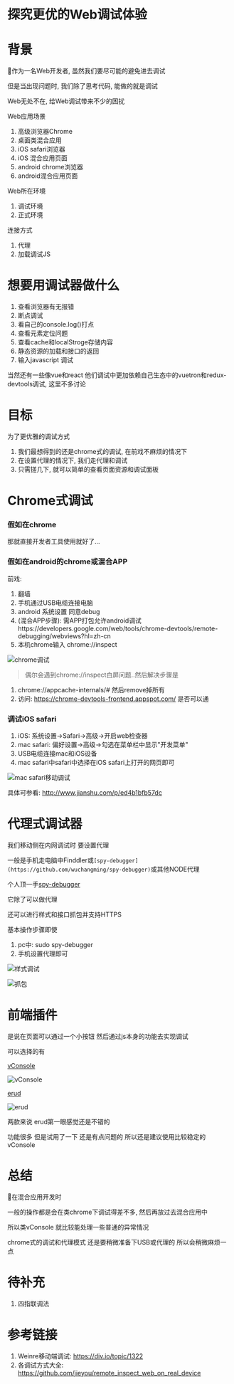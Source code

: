 # 探究更优的Web调试体验

# 背景

作为一名Web开发者, 虽然我们要尽可能的避免进去调试

但是当出现问题时, 我们除了思考代码, 能做的就是调试

Web无处不在, 给Web调试带来不少的困扰

Web应用场景

1. 高级浏览器Chrome
3. 桌面类混合应用
4. iOS safari浏览器
5. iOS 混合应用页面
6. android chrome浏览器
7. android混合应用页面

Web所在环境

1. 调试环境
2. 正式环境 

连接方式

1. 代理
2. 加载调试JS

# 想要用调试器做什么

1. 查看浏览器有无报错
2. 断点调试
3. 看自己的console.log()打点
4. 查看元素定位问题
5. 查看cache和localStroge存储内容
6. 静态资源的加载和接口的返回
7. 输入javascript 调试

当然还有一些像vue和react 他们调试中更加依赖自己生态中的vuetron和redux-devtools调试, 这里不多讨论

# 目标

为了更优雅的调试方式

1. 我们最想得到的还是chrome式的调试, 在前戏不麻烦的情况下
2. 在设置代理的情况下, 我们走代理和调试
3. 只需搓几下, 就可以简单的查看页面资源和调试面板

# Chrome式调试

### 假如在chrome

那就直接开发者工具使用就好了...

### 假如在android的chrome或混合APP

前戏:

1. 翻墙
2. 手机通过USB电缆连接电脑
3. android 系统设置 同意debug
4. (混合APP步骤): 需APP打包允许android调试https://developers.google.com/web/tools/chrome-devtools/remote-debugging/webviews?hl=zh-cn
5. 本机chrome输入 chrome://inspect

![chrome调试](/assets/1493428622.jpg)

> 偶尔会遇到chrome://inspect白屏问题..然后解决步骤是

1. chrome://appcache-internals/# 然后remove掉所有
2. 访问: https://chrome-devtools-frontend.appspot.com/ 是否可以通

### 调试iOS safari

1. iOS: 系统设置->Safari->高级->开启web检查器
2. mac safari: 偏好设置->高级->勾选在菜单栏中显示"开发菜单"
3. USB电缆连接mac和iOS设备
4. mac safari中safari中选择在iOS safari上打开的网页即可

![mac safari移动调试](/assets/2363263-9b5f0e4ce311e25b.png)

具体可参看: <http://www.jianshu.com/p/ed4b1bfb57dc>

# 代理式调试器

我们移动侧在内网调试时 要设置代理 

一般是手机走电脑中Finddler或`[spy-debugger](https://github.com/wuchangming/spy-debugger)`或其他NODE代理

个人顶一手[spy-debugger](https://github.com/wuchangming/spy-debugger)

它除了可以做代理

还可以进行样式和接口抓包并支持HTTPS

基本操作步骤即使

1. pc中: sudo spy-debugger
2. 手机设置代理即可

![样式调试](/assets/demo.png)

![抓包](/assets/AnyProxy.png)

# 前端插件

是说在页面可以通过一个小按钮 然后通过js本身的功能去实现调试

可以选择的有

[vConsole](https://github.com/Tencent/vConsole)

![vConsole](/assets/QQ20171210-161055.png)

[erud](https://github.com/liriliri/erud)

![erud](/assets/QQ20171210-161216.png)

两款来说 erud第一眼感觉还是不错的

功能很多 但是试用了一下 还是有点问题的 所以还是建议使用比较稳定的vConsole

# 总结

在混合应用开发时

一般的操作都是会在类chrome下调试得差不多, 然后再放过去混合应用中

所以类vConsole 就比较能处理一些普通的异常情况

chrome式的调试和代理模式 还是要稍微准备下USB或代理的 所以会稍微麻烦一点

# 待补充

1. 四指联调法

# 参考链接

1. Weinre移动端调试: https://div.io/topic/1322
2. 各调试方式大全: https://github.com/jieyou/remote_inspect_web_on_real_device